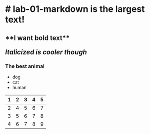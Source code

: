 <h1># lab-01-markdown is the largest text!</h1>

<h2>**I want bold text**

*Italicized is cooler though*</h2>

<h3>The best animal</h3>

* dog
* cat
* human

| 1 | 2 | 3 | 4 | 5 |
|---|---|---|---|---|
| 2 | 4 | 5 | 6 | 7 |
| 3 | 5 | 6 | 7 | 8 |
| 4 | 6 | 7 | 8 | 9 |



